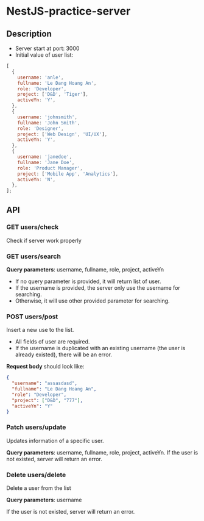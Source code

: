 # NestJS-practice-server

## Description

- Server start at port: 3000
- Initial value of user list:

```js
[
  {
    username: 'anle',
    fullname: 'Le Dang Hoang An',
    role: 'Developer',
    project: ['D&D', 'Tiger'],
    activeYn: 'Y',
  },
  {
    username: 'johnsmith',
    fullname: 'John Smith',
    role: 'Designer',
    project: ['Web Design', 'UI/UX'],
    activeYn: 'Y',
  },
  {
    username: 'janedoe',
    fullname: 'Jane Doe',
    role: 'Product Manager',
    project: ['Mobile App', 'Analytics'],
    activeYn: 'N',
  },
];
```

## API

### GET users/check

Check if server work properly

### GET users/search

**Query parameters**: username, fullname, role, project, activeYn

- If no query parameter is provided, it will return list of user.
- If the username is provided, the server only use the username for searching.
- Otherwise, it will use other provided parameter for searching.

### POST users/post

Insert a new use to the list.

- All fields of user are required.
- If the username is duplicated with an existing username (the user is already existed), there will be an error.

**Request body** should look like:

```json
{
  "username": "assasdasd",
  "fullname": "Le Dang Hoang An",
  "role": "Developer",
  "project": ["D&D", "777"],
  "activeYn": "Y"
}
```

### Patch users/update

Updates information of a specific user.

**Query parameters**: username, fullname, role, project, activeYn.
If the user is not existed, server will return an error.


### Delete users/delete

Delete a user from the list

**Query parameters**: username

If the user is not existed, server will return an error.